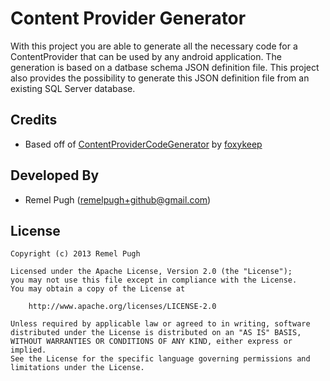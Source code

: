 Content Provider Generator
=======================
With this project you are able to generate all the necessary code for
a ContentProvider that can be used by any android application.  The 
generation is based on a datbase schema JSON definition file.  This project
also provides the possibility to generate this JSON definition file from
an existing SQL Server database.

Credits
-------

* Based off of [ContentProviderCodeGenerator][1] by [foxykeep][2]

Developed By
------------

* Remel Pugh (remelpugh+github@gmail.com)

License
-------
    Copyright (c) 2013 Remel Pugh

    Licensed under the Apache License, Version 2.0 (the "License");
    you may not use this file except in compliance with the License.
    You may obtain a copy of the License at

        http://www.apache.org/licenses/LICENSE-2.0

    Unless required by applicable law or agreed to in writing, software
    distributed under the License is distributed on an "AS IS" BASIS,
    WITHOUT WARRANTIES OR CONDITIONS OF ANY KIND, either express or implied.
    See the License for the specific language governing permissions and
    limitations under the License.

[1]: https://github.com/foxykeep/ContentProviderCodeGenerator
[2]: https://github.com/foxykeep